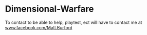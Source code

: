 Dimensional-Warfare
===================

To contact to be able to help, playtest, ect will have to contact me at www.facebook.com/Matt.Burford
